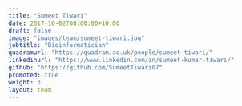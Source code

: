 ```yaml
---
title: "Sumeet Tiwari"
date: 2017-10-02T08:00:00+10:00
draft: false
image: "images/team/sumeet-tiwari.jpg"
jobtitle: "Bioinformatician"
quadramurl: "https://quadram.ac.uk/people/sumeet-tiwari/"
linkedinurl: "https://www.linkedin.com/in/sumeet-kumar-tiwari/"
github: "https://github.com/SumeetTiwari07"
promoted: true
weight: 3
layout: team
---
```

